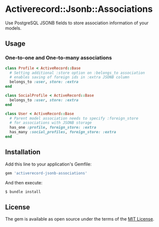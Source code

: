 # Activerecord::Jsonb::Associations

Use PostgreSQL JSONB fields to store association information of your models.

## Usage

### One-to-one and One-to-many associations

```ruby
class Profile < ActiveRecord::Base
  # Setting additional :store option on :belongs_to association
  # enables saving of foreign ids in :extra JSONB column 
  belongs_to :user, store: :extra
end

class SocialProfile < ActiveRecord::Base
  belongs_to :user, store: :extra
end

class User < ActiveRecord::Base
  # Parent model association needs to specify :foreign_store
  # for associations with JSONB storage
  has_one :profile, foreign_store: :extra
  has_many :social_profiles, foreign_store: :extra
end
```

## Installation

Add this line to your application's Gemfile:

```ruby
gem 'activerecord-jsonb-associations'
```

And then execute:

```bash
$ bundle install
```

## License
The gem is available as open source under the terms of the [MIT License](http://opensource.org/licenses/MIT).
